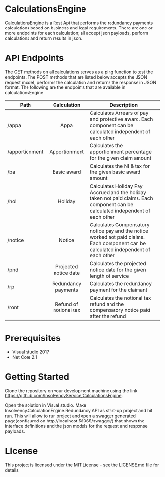 # CalculationsEngine
CalculationsEngine is a Rest Api that performs the redundancy payments calculations based on business and legal requirements. There are one or more endpoints for each calculation; all accept json payloads, perform calculations and return results in json. 

# API Endpoints
The GET methods on all calculations serves as a ping function to test the endpoints. The POST methods that are listed below accepts the JSON request model, performs the calculation and returns the response in JSON format. The following are the endpoints that are available in calculationsEngine 

| Path                        | Calculation |  Description                               |
| --------------------------- |:--------:| ------------------------------------------ |
|/appa | Appa | Calculates Arrears of pay and protective award. Each component can be calculated independent of each other |
|/apportionment | Apportionment | Calculates the apportionment percentage for the given claim amount |
|/ba| Basic award| Calculates the NI & tax for the given basic award amount |
|/hol | Holiday| Calculates Holiday Pay Accrued and the holiday taken not paid claims. Each component can be calculated independent of each other |
|/notice |Notice | Calculates Compensatory notice pay and the notice worked not paid claims. Each component can be calculated independent of each other|
|/pnd | Projected notice date | Calculates the projected notice date for the given length of service |
|/rp | Redundancy payments | Calculates the redundancy payment for the claimant |
|/ront | Refund of notional tax | Calculates the notional tax refund and the compensatory notice paid after the refund |

# Prerequisites
* Visual studio 2017
* Net Core 2.1

# Getting Started
Clone the repository on your development machine using the link https://github.com/InsolvencyService/CalculationsEngine.

Open the solution in Visual studio. Make Insolvency.CalculationEngine.Redundancy.API as start-up project and hit run. This will allow to run project and open a swagger generated page(configured on http://localhost:58065/swagger/)  that shows the interface definitions and the json models for the request and response payloads.

# License
This project is licensed under the MIT License - see the LICENSE.md file for details

